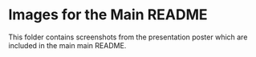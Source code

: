 # Images for the Main README

This folder contains screenshots from the presentation poster which are included in the main main README.